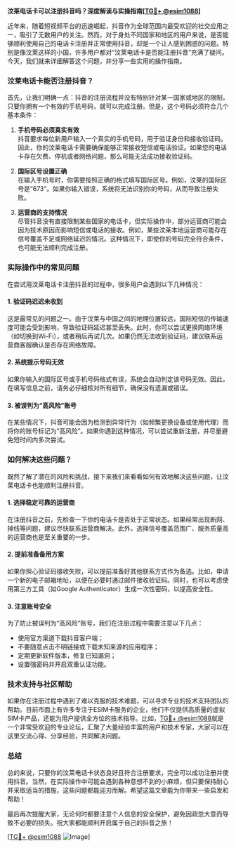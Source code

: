 **汶莱电话卡可以注册抖音吗？深度解读与实操指南[[TG💪+ @esim1088](https://t.me/s/esim1088)]**

近年来，随着短视频平台的迅速崛起，抖音作为全球范围内最受欢迎的社交应用之一，吸引了无数用户的关注。然而，对于身处不同国家和地区的用户来说，是否能够顺利使用自己的电话卡注册并正常使用抖音，却是一个让人感到困惑的问题。特别是像汶莱这样的小国，许多用户都对“汶莱电话卡是否能注册抖音”充满了疑问。今天，我们就来详细解答这个问题，并分享一些实用的操作指南。

### 汶莱电话卡能否注册抖音？

首先，让我们明确一点：抖音的注册流程并没有特别针对某一国家或地区的限制，只要你拥有一个有效的手机号码，就可以完成注册。但是，这个号码必须符合几个基本条件：

1. **手机号码必须真实有效**  
   抖音要求每位新用户输入一个真实的手机号码，用于验证身份和接收验证码。因此，你的汶莱电话卡需要确保能够正常接收短信或电话验证。如果您的电话卡存在欠费、停机或者网络问题，那么可能无法成功接收验证码。

2. **国际区号设置正确**  
   在输入手机号时，你需要按照正确的格式填写国际区号。例如，汶莱的国际区号是“673”。如果你输入错误，系统将无法识别你的号码，从而导致注册失败。

3. **运营商的支持情况**  
   尽管抖音没有直接限制某些国家的电话卡，但实际操作中，部分运营商可能会因为技术原因而影响短信或电话的接收。例如，某些汶莱本地运营商可能存在信号覆盖不足或网络延迟的情况。这种情况下，即使你的号码完全符合条件，也可能无法顺利完成注册。

### 实际操作中的常见问题

在尝试用汶莱电话卡注册抖音的过程中，很多用户会遇到以下几种情况：

#### 1. 验证码迟迟未收到
这是最常见的问题之一。由于汶莱与中国之间的地理位置较远，国际短信的传输速度可能会受到影响，导致验证码延迟甚至丢失。此时，你可以尝试更换网络环境（如切换到Wi-Fi），或者稍后再试几次。如果仍然无法收到验证码，建议联系运营商客服确认是否存在网络故障。

#### 2. 系统提示号码无效
如果你输入的国际区号或手机号码格式有误，系统会自动判定该号码无效。因此，在填写信息之前，请务必仔细核对所有细节，确保没有遗漏或错误。

#### 3. 被误判为“高风险”账号
在某些情况下，抖音可能会因为检测到异常行为（如频繁更换设备或使用代理）而将你的账号标记为“高风险”。如果你遇到这种情况，可以尝试重新注册，并尽量避免短时间内多次尝试。

### 如何解决这些问题？

既然了解了潜在的风险和挑战，接下来我们来看看如何有效地解决这些问题，让汶莱电话卡也能顺利注册抖音。

#### 1. 选择稳定可靠的运营商
在注册抖音之前，先检查一下你的电话卡是否处于正常状态。如果经常出现断网、掉线等问题，建议尽快联系运营商解决。此外，选择信号覆盖范围广、服务质量高的运营商也是至关重要的一步。

#### 2. 提前准备备用方案
如果你担心验证码接收失败，可以提前准备好其他联系方式作为备选。比如，申请一个新的电子邮箱地址，以便在必要时通过邮件接收验证码。同时，也可以考虑使用第三方工具（如Google Authenticator）生成一次性密码，以提高安全性。

#### 3. 注意账号安全
为了防止被误判为“高风险”账号，我们在注册过程中需要注意以下几点：
- 使用官方渠道下载抖音客户端；
- 不要随意点击不明链接或下载未知来源的应用程序；
- 定期更新软件版本，修复已知漏洞；
- 设置强密码并开启双重认证功能。

### 技术支持与社区帮助

如果你在注册过程中遇到了难以克服的技术难题，可以寻求专业的技术支持团队的帮助。目前市面上有许多专注于ESIM卡服务的企业，他们不仅提供高质量的虚拟SIM卡产品，还能为用户提供全方位的技术指导。比如，[TG💪+ @esim1088](https://t.me/s/esim1088)就是一个非常受欢迎的专业论坛，汇聚了大量经验丰富的用户和技术专家，大家可以在这里交流心得、分享经验，共同解决问题。

### 总结

总的来说，只要你的汶莱电话卡状态良好且符合注册要求，完全可以成功注册并使用抖音。当然，在实际操作中可能会遇到各种意想不到的小麻烦，但只要保持耐心并采取适当的措施，这些问题都能迎刃而解。希望这篇文章能为你带来一些启发和帮助！

最后再次提醒大家，无论何时都要注意个人信息的安全保护，避免因疏忽大意而导致不必要的损失。祝大家都能顺利开启属于自己的抖音之旅！

[[TG💪+ @esim1088](https://t.me/s/esim1088) ![Image](https://i.postimg.cc/4NQfJmqS/Snipaste-2025-05-13-00-14-12.png)]